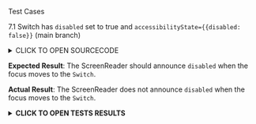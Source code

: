 Test Cases

7.1 Switch has `disabled` set to true and `accessibilityState={{disabled: false}}`  (main branch)

<details><summary>CLICK TO OPEN SOURCECODE</summary>
<p>

```javascript
```

</p>
</details>

**Expected Result**:
The ScreenReader should announce `disabled` when the focus moves to the `Switch`.

**Actual Result**:
The ScreenReader does not announce `disabled` when the focus moves to the `Switch`.

**<details><summary>CLICK TO OPEN TESTS RESULTS</summary>**
<p>


<video src="" width="1000" />
</p>
</details>
